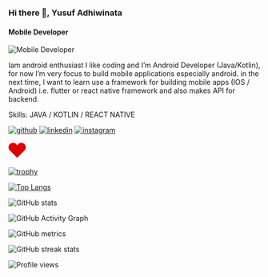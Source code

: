 ### Hi there 👋, Yusuf Adhiwinata
#### Mobile Developer
![Mobile Developer](https://blog.openclassrooms.com/en/wp-content/uploads/sites/4/2017/09/OC_mobile-2.jpg)

Iam android enthusiast I like coding and I’m Android Developer (Java/Kotlin), for now I’m very focus to build mobile applications especially android. in the next time, I want to learn use a framework for building mobile apps (IOS / Android) i.e. flutter or react native framework and also makes API for backend.

Skills: JAVA / KOTLIN / REACT NATIVE



[<img src='https://cdn.jsdelivr.net/npm/simple-icons@3.0.1/icons/github.svg' alt='github' height='40'>](https://github.com/yusufadhiwinata)  [<img src='https://cdn.jsdelivr.net/npm/simple-icons@3.0.1/icons/linkedin.svg' alt='linkedin' height='40'>](https://www.linkedin.com/in/yusuf-adhiwinata-005a3a194/)  [<img src='https://cdn.jsdelivr.net/npm/simple-icons@3.0.1/icons/instagram.svg' alt='instagram' height='40'>](https://www.instagram.com/yusufadhiwinata_/)  

<a href='https://docs.github.com/en/github/supporting-the-open-source-community-with-github-sponsors'><img src='https://raw.githubusercontent.com/acervenky/animated-github-badges/master/assets/sponsorbadge.gif' width='35' height='35'></a> 

[![trophy](https://github-profile-trophy.vercel.app/?username=yusufadhiwinata)](https://github.com/ryo-ma/github-profile-trophy)

[![Top Langs](https://github-readme-stats.vercel.app/api/top-langs/?username=yusufadhiwinata)](https://github.com/anuraghazra/github-readme-stats)

![GitHub stats](https://github-readme-stats.vercel.app/api?username=yusufadhiwinata&show_icons=true&count_private=true)  

![GitHub Activity Graph](https://activity-graph.herokuapp.com/graph?username=yusufadhiwinata)  

![GitHub metrics](https://metrics.lecoq.io/yusufadhiwinata)  

![GitHub streak stats](https://github-readme-streak-stats.herokuapp.com/?user=yusufadhiwinata)  

![Profile views](https://gpvc.arturio.dev/yusufadhiwinata)  
